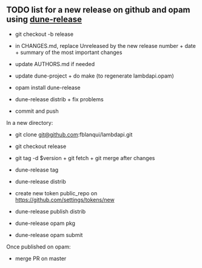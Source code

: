 TODO list for a new release on github and opam using [dune-release](https://github.com/ocamllabs/dune-release)
-------------------------------------------------------------------

- git checkout -b release

- in CHANGES.md, replace Unreleased by the new release number + date + summary of the most important changes

- update AUTHORS.md if needed

- update dune-project + do make (to regenerate lambdapi.opam)

- opam install dune-release

- dune-release distrib + fix problems

- commit and push

In a new directory:

- git clone git@github.com:fblanqui/lambdapi.git

- git checkout release

- git tag -d $version + git fetch + git merge after changes

- dune-release tag

- dune-release distrib

- create new token public_repo on https://github.com/settings/tokens/new

- dune-release publish distrib

- dune-release opam pkg

- dune-release opam submit

Once published on opam:

- merge PR on master
